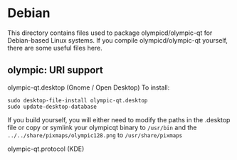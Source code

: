 
Debian
====================
This directory contains files used to package olympicd/olympic-qt
for Debian-based Linux systems. If you compile olympicd/olympic-qt yourself, there are some useful files here.

## olympic: URI support ##


olympic-qt.desktop  (Gnome / Open Desktop)
To install:

	sudo desktop-file-install olympic-qt.desktop
	sudo update-desktop-database

If you build yourself, you will either need to modify the paths in
the .desktop file or copy or symlink your olympicqt binary to `/usr/bin`
and the `../../share/pixmaps/olympic128.png` to `/usr/share/pixmaps`

olympic-qt.protocol (KDE)
